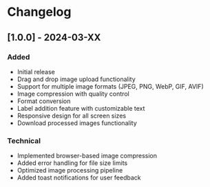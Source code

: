 # Changelog

## [1.0.0] - 2024-03-XX

### Added
- Initial release
- Drag and drop image upload functionality
- Support for multiple image formats (JPEG, PNG, WebP, GIF, AVIF)
- Image compression with quality control
- Format conversion
- Label addition feature with customizable text
- Responsive design for all screen sizes
- Download processed images functionality

### Technical
- Implemented browser-based image compression
- Added error handling for file size limits
- Optimized image processing pipeline
- Added toast notifications for user feedback